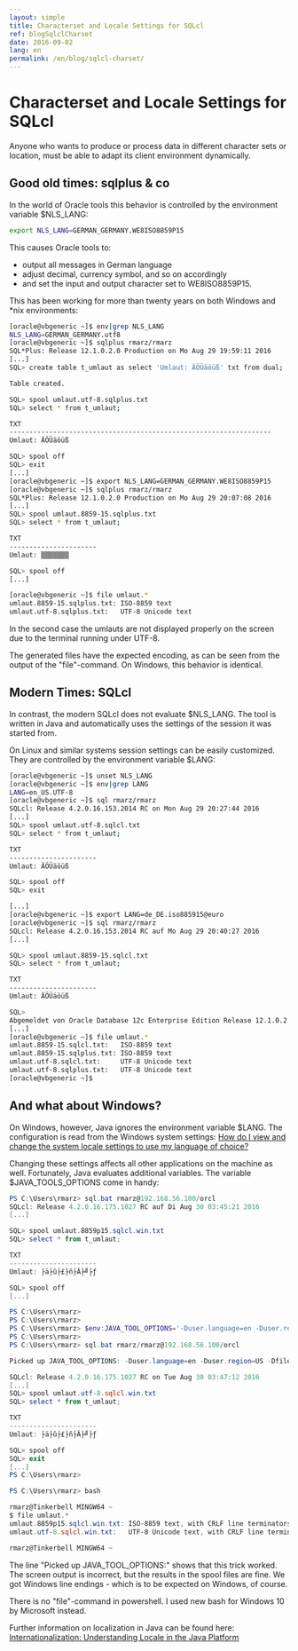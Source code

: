 ```yaml
---
layout: simple
title: Characterset and Locale Settings for SQLcl
ref: blogSqlclCharset
date: 2016-09-02
lang: en
permalink: /en/blog/sqlcl-charset/
---
```


# Characterset and Locale Settings for SQLcl

Anyone who wants to produce or process data in different character sets or location, must be able to adapt its client environment dynamically.

## Good old times: sqlplus & co
In the world of Oracle tools this behavior is controlled by the environment variable $NLS_LANG:

```bash
export NLS_LANG=GERMAN_GERMANY.WE8ISO8859P15
```
This causes Oracle tools to:

* output all messages in German language
* adjust decimal, currency symbol, and so on accordingly
* and set the input and output character set to WE8ISO8859P15.

This has been working for more than twenty years on both Windows and *nix environments:

```bash
[oracle@vbgeneric ~]$ env|grep NLS_LANG
NLS_LANG=GERMAN_GERMANY.utf8
[oracle@vbgeneric ~]$ sqlplus rmarz/rmarz
SQL*Plus: Release 12.1.0.2.0 Production on Mo Aug 29 19:59:11 2016
[...]
SQL> create table t_umlaut as select 'Umlaut: ÄÖÜäöüß' txt from dual;

Table created.

SQL> spool umlaut.utf-8.sqlplus.txt
SQL> select * from t_umlaut;

TXT
------------------------------------------------------------------
Umlaut: ÄÖÜäöüß

SQL> spool off
SQL> exit
[...]
[oracle@vbgeneric ~]$ export NLS_LANG=GERMAN_GERMANY.WE8ISO8859P15
[oracle@vbgeneric ~]$ sqlplus rmarz/rmarz
SQL*Plus: Release 12.1.0.2.0 Production on Mo Aug 29 20:07:08 2016
[...]
SQL> spool umlaut.8859-15.sqlplus.txt
SQL> select * from t_umlaut;

TXT
----------------------
Umlaut: ▒▒▒▒▒▒▒

SQL> spool off
[...]

[oracle@vbgeneric ~]$ file umlaut.*
umlaut.8859-15.sqlplus.txt: ISO-8859 text
umlaut.utf-8.sqlplus.txt:   UTF-8 Unicode text

```
In the second case the umlauts are not displayed properly on the screen due to the terminal running under UTF-8.

The generated files have the expected encoding, as can be seen from the output of the "file"-command.
On Windows, this behavior is identical.

## Modern Times: SQLcl

In contrast, the modern SQLcl does not evaluate $NLS_LANG. The tool is written in Java and automatically uses the settings of the session it was started from.

On Linux and similar systems session settings can be  easily customized. They are controlled by the environment variable $LANG:

```bash
[oracle@vbgeneric ~]$ unset NLS_LANG
[oracle@vbgeneric ~]$ env|grep LANG
LANG=en_US.UTF-8
[oracle@vbgeneric ~]$ sql rmarz/rmarz
SQLcl: Release 4.2.0.16.153.2014 RC on Mon Aug 29 20:27:44 2016
[...]
SQL> spool umlaut.utf-8.sqlcl.txt
SQL> select * from t_umlaut;

TXT
----------------------
Umlaut: ÄÖÜäöüß

SQL> spool off
SQL> exit

[...]
[oracle@vbgeneric ~]$ export LANG=de_DE.iso885915@euro
[oracle@vbgeneric ~]$ sql rmarz/rmarz
SQLcl: Release 4.2.0.16.153.2014 RC auf Mo Aug 29 20:40:27 2016
[...]

SQL> spool umlaut.8859-15.sqlcl.txt
SQL> select * from t_umlaut;

TXT
----------------------
Umlaut: ÄÖÜäöüß

SQL>
Abgemeldet von Oracle Database 12c Enterprise Edition Release 12.1.0.2.0 - 64bit Production
[...]
[oracle@vbgeneric ~]$ file umlaut.*
umlaut.8859-15.sqlcl.txt:   ISO-8859 text
umlaut.8859-15.sqlplus.txt: ISO-8859 text
umlaut.utf-8.sqlcl.txt:     UTF-8 Unicode text
umlaut.utf-8.sqlplus.txt:   UTF-8 Unicode text
[oracle@vbgeneric ~]$
```

## And what about Windows?

On Windows, however, Java ignores the environment variable $LANG.
The configuration is read from the Windows system settings:
[How do I view and change the system locale settings to use my language of choice?](https://java.com/en/download/help/locale.xml)

Changing these settings affects all other applications on the machine as well.
Fortunately, Java evaluates additional variables. The variable $JAVA_TOOLS_OPTIONS come in handy:

```ps1
PS C:\Users\rmarz> sql.bat rmarz@192.168.56.100/orcl
SQLcl: Release 4.2.0.16.175.1027 RC auf Di Aug 30 03:45:21 2016
[...]

SQL> spool umlaut.8859p15.sqlcl.win.txt
SQL> select * from t_umlaut;

TXT
----------------------
Umlaut: ├ä├û├£├ñ├Â├╝├ƒ

SQL> spool off
[...]

PS C:\Users\rmarz>
PS C:\Users\rmarz>
PS C:\Users\rmarz> $env:JAVA_TOOL_OPTIONS='-Duser.language=en -Duser.region=US -Dfile.encoding=UTF-8'
PS C:\Users\rmarz>
PS C:\Users\rmarz> sql.bat rmarz/rmarz@192.168.56.100/orcl

Picked up JAVA_TOOL_OPTIONS: -Duser.language=en -Duser.region=US -Dfile.encoding=UTF-8

SQLcl: Release 4.2.0.16.175.1027 RC on Tue Aug 30 03:47:12 2016
[...]
SQL> spool umlaut.utf-8.sqlcl.win.txt
SQL> select * from t_umlaut;

TXT
----------------------
Umlaut: ├ä├û├£├ñ├Â├╝├ƒ

SQL> spool off
SQL> exit
[...]
PS C:\Users\rmarz>

PS C:\Users\rmarz> bash

rmarz@Tinkerbell MINGW64 ~
$ file umlaut.*
umlaut.8859p15.sqlcl.win.txt: ISO-8859 text, with CRLF line terminators
umlaut.utf-8.sqlcl.win.txt:   UTF-8 Unicode text, with CRLF line terminators

rmarz@Tinkerbell MINGW64 ~
```
The line "Picked up JAVA_TOOL_OPTIONS:" shows that this trick worked.
The screen output is incorrect, but the results in the spool files are fine.
We got Windows line endings - which is to be expected on Windows, of course.

There is no "file"-command in powershell. I used new bash for Windows 10 by Microsoft instead.

Further information on localization in Java can be found here:
[Internationalization: Understanding Locale in the Java Platform](http://www.oracle.com/technetwork/articles/javase/locale-140624.html)
